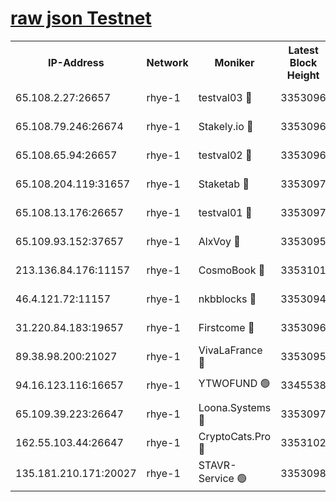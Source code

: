 
[raw json Testnet](https://rpc-check.quickt.stavr.tech/quickt/rpc-quickt-result.json)
=


<table><tr><th>IP-Address</th><th>Network</th><th>Moniker</th><th>Latest Block Height</th><th>Earliest Block Height</th><th>Catching Up</th><th>Voting Power</th><th>Scan Time</th></tr><tr><td>65.108.2.27:26657</td><td>rhye-1</td><td>testval03 🔴</td><td>3353096</td><td>1</td><td>False</td><td>5002050</td><td>2023-11-28T01:35:05.708502841UTC</td></tr><tr><td>65.108.79.246:26674</td><td>rhye-1</td><td>Stakely.io 🔴</td><td>3353096</td><td>1</td><td>False</td><td>10</td><td>2023-11-28T01:35:08.078025695UTC</td></tr><tr><td>65.108.65.94:26657</td><td>rhye-1</td><td>testval02 🔴</td><td>3353096</td><td>1</td><td>False</td><td>5002050</td><td>2023-11-28T01:35:08.427506733UTC</td></tr><tr><td>65.108.204.119:31657</td><td>rhye-1</td><td>Staketab 🔴</td><td>3353097</td><td>1</td><td>False</td><td>9900</td><td>2023-11-28T01:35:11.144575774UTC</td></tr><tr><td>65.108.13.176:26657</td><td>rhye-1</td><td>testval01 🔴</td><td>3353097</td><td>1</td><td>False</td><td>9582010</td><td>2023-11-28T01:35:11.485798540UTC</td></tr><tr><td>65.109.93.152:37657</td><td>rhye-1</td><td>AlxVoy 🔴</td><td>3353095</td><td>433101</td><td>False</td><td>92921</td><td>2023-11-28T01:35:03.022179351UTC</td></tr><tr><td>213.136.84.176:11157</td><td>rhye-1</td><td>CosmoBook 🔴</td><td>3353101</td><td>1674001</td><td>False</td><td>1528057</td><td>2023-11-28T01:35:36.672947303UTC</td></tr><tr><td>46.4.121.72:11157</td><td>rhye-1</td><td>nkbblocks 🔴</td><td>3353094</td><td>1781001</td><td>False</td><td>81901</td><td>2023-11-28T01:34:54.145632030UTC</td></tr><tr><td>31.220.84.183:19657</td><td>rhye-1</td><td>Firstcome 🔴</td><td>3353096</td><td>2731501</td><td>False</td><td>732206</td><td>2023-11-28T01:35:05.373023471UTC</td></tr><tr><td>89.38.98.200:21027</td><td>rhye-1</td><td>VivaLaFrance 🔴</td><td>3353095</td><td>2863001</td><td>False</td><td>10000</td><td>2023-11-28T01:35:00.642151267UTC</td></tr><tr><td>94.16.123.116:16657</td><td>rhye-1</td><td>YTWOFUND 🟢</td><td>3345538</td><td>3089301</td><td>False</td><td>0</td><td>2023-11-28T01:35:39.007605366UTC</td></tr><tr><td>65.109.39.223:26647</td><td>rhye-1</td><td>Loona.Systems 🔴</td><td>3353097</td><td>3287001</td><td>False</td><td>9949</td><td>2023-11-28T01:35:10.796017308UTC</td></tr><tr><td>162.55.103.44:26647</td><td>rhye-1</td><td>CryptoCats.Pro 🔴</td><td>3353102</td><td>3287001</td><td>False</td><td>9999</td><td>2023-11-28T01:35:41.302439223UTC</td></tr><tr><td>135.181.210.171:20027</td><td>rhye-1</td><td>STAVR-Service 🟢</td><td>3353098</td><td>3349501</td><td>False</td><td>0</td><td>2023-11-28T01:35:20.029878065UTC</td></tr></table>